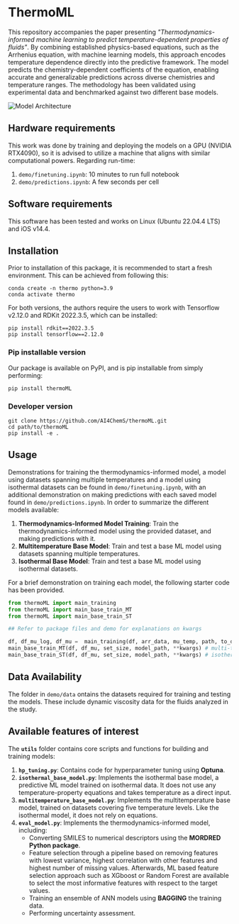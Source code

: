 # ThermoML

This repository accompanies the paper presenting *"Thermodynamics-informed machine learning to predict temperature-dependent properties of fluids"*. By combining established physics-based equations, such as the Arrhenius equation, with machine learning models, this approach encodes temperature dependence directly into the predictive framework. The model predicts the chemistry-dependent coefficients of the equation, enabling accurate and generalizable predictions across diverse chemistries and temperature ranges. The methodology has been validated using experimental data and benchmarked against two different base models.

![Model Architecture](images/figure.svg)

## Hardware requirements
This work was done by training and deploying the models on a GPU (NVIDIA RTX4090), so it is advised to utilize a machine that aligns with similar computational powers. Regarding run-time:
1. ``demo/finetuning.ipynb``: 10 minutes to run full notebook
2. ``demo/predictions.ipynb``: A few seconds per cell

## Software requirements
This software has been tested and works on Linux (Ubuntu 22.04.4 LTS) and iOS v14.4.

## Installation
Prior to installation of this package, it is recommended to start a fresh environment. This can be achieved from following this:
```
conda create -n thermo python=3.9
conda activate thermo
```
For both versions, the authors require the users to work with Tensorflow v2.12.0 and RDKit 2022.3.5, which can be installed:
```
pip install rdkit==2022.3.5
pip install tensorflow==2.12.0
```

### Pip installable version
Our package is available on PyPI, and is pip installable from simply performing:
```
pip install thermoML
```

### Developer version
```
git clone https://github.com/AI4ChemS/thermoML.git
cd path/to/thermoML
pip install -e .
```

## Usage
Demonstrations for training the thermodynamics-informed model, a model using datasets spanning multiple temperatures and a model using isothermal datasets can be found in ``demo/finetuning.ipynb``, with an additional demonstration on making predictions with each saved model found in ``demo/predictions.ipynb``. In order to summarize the different models available:
1. **Thermodynamics-Informed Model Training**: Train the thermodynamics-informed model using the provided dataset, and making predictions with it.
2. **Multitemperature Base Model**: Train and test a base ML model using datasets spanning multiple temperatures.
3. **Isothermal Base Model**: Train and test a base ML model using isothermal datasets.

For a brief demonstration on training each model, the following starter code has been provided.

```python
from thermoML import main_training
from thermoML import main_base_train_MT
from thermoML import main_base_train_ST

## Refer to package files and demo for explanations on kwargs

df, df_mu_log, df_mu =  main_training(df, arr_data, mu_temp, path, to_drop = ['Compounds', 'smiles'], **kwargs) # thermo-informed
main_base_train_MT(df, df_mu, set_size, model_path, **kwargs) # multi-temp
main_base_train_ST(df, df_mu, set_size, model_path, **kwargs) # isothermal

```

## Data Availability

The folder in `demo/data` ontains the datasets required for training and testing the models. These include dynamic viscosity data for the fluids analyzed in the study.


## Available features of interest

The **`utils`** folder contains core scripts and functions for building and training models:

1. **`hp_tuning.py`**: Contains code for hyperparameter tuning using **Optuna**.
2. **`isothermal_base_model.py`**: Implements the isothermal base model, a predictive ML model trained on isothermal data. It does not use any temperature-property equations and takes temperature as a direct input.
3. **`multitemperature_base_model.py`**: Implements the multitemperature base model, trained on datasets covering five temperature levels. Like the isothermal model, it does not rely on equations.
4. **`eval_model.py`**: Implements the thermodynamics-informed model, including:
   - Converting SMILES to numerical descriptors using the **MORDRED Python package**.
   - Feature selection through a pipeline based on removing features with lowest variance, highest correlation with other features and highest number of missing values. Afterwards, ML based feature selection approach such as XGboost or Random Forest are available to select the most informative features with respect to the target values.
   - Training an ensemble of ANN models using **BAGGING** the training data.
   - Performing uncertainty assessment.
